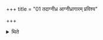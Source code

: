 +++
title = "01 तदाग्नीध्र आग्नीध्रागारम् प्रविश्य"

+++

<details><summary>थिते</summary>

1. then the Āgnidhra having entered the Āgnīdhra (shed), gives the following order: svahsutyāmindrāgnibhyām....' 
</details>
